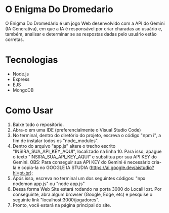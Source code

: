 # O Enigma Do Dromedario
O Enigma Do Dromedário é um jogo Web desenvolvido com a API do Gemini (IA Generativa), em que a IA é responsável por criar charadas ao usuário e, também, analisar e determinar se as respostas dadas pelo usuário estão corretas.

# Tecnologias
- Node.js
- Express
- EJS
- MongoDB

# Como Usar
1. Baixe todo o repositório.
2. Abra-o em uma IDE (preferencialmente o Visual Studio Code)
3. No terminal, dentro do diretório do projeto, escreva o código "npm i", a fim de instalar todos os "node_modules".
4. Dentro do arquivo "app.js" altere o trecho escrito "INSIRA_SUA_API_KEY_AQUI", localizado na linha 10. Para isso, apague o texto "INSIRA_SUA_API_KEY_AQUI" e substitua por sua API KEY do Gemini.
   OBS: Para conseguir sua API KEY do Gemini é necessário cria-la e copia-la no GOOGLE IA STUDIA (https://ai.google.dev/aistudio?hl=pt-br);
5. Após isso, escreva no terminal um dos seguintes códigos: "npx nodemon app.js" ou "node app.js"
6. Dessa forma Web Site estará rodando na porta 3000 do LocalHost. Por conseguinte, abra algum browser (Google, Edge, etc) e pesquise o seguinte link "localhost:3000/jogadores".
7. Pronto, você estará na página principal do site.

